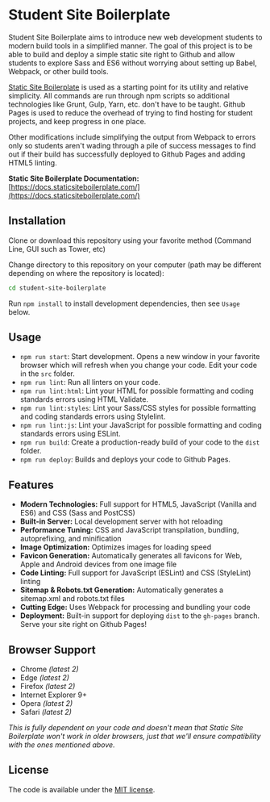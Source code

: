 # Student Site Boilerplate

Student Site Boilerplate aims to introduce new web development students to
modern build tools in a simplified manner. The goal of this project is to
be able to build and deploy a simple static site right to Github and allow
students to explore Sass and ES6 without worrying about setting up Babel,
Webpack, or other build tools.

[Static Site Boilerplate](http://staticsiteboilerplate.com//) is used as a
starting point for its utility and relative simplicity. All commands are run
through npm scripts so additional technologies like Grunt, Gulp, Yarn, etc.
don't have to be taught. Github Pages is used to reduce the overhead of trying
to find hosting for student projects, and keep progress in one place.

Other modifications include simplifying the output from Webpack to errors
only so students aren't wading through a pile of success messages to find
out if their build has successfully deployed to Github Pages and adding HTML5
linting.

**Static Site Boilerplate Documentation:** [https://docs.staticsiteboilerplate.com/](https://docs.staticsiteboilerplate.com/)

## Installation

Clone or download this repository using your favorite method (Command Line, GUI such as Tower, etc)

Change directory to this repository on your computer (path may be different depending on where the repository is located):

 ```bash
cd student-site-boilerplate
 ```

Run `npm install` to install development dependencies, then see `Usage` below.

## Usage

- `npm run start`: Start development. Opens a new window in your favorite browser which will refresh when you change your code. Edit your code in the `src` folder.
- `npm run lint`: Run all linters on your code.
- `npm run lint:html`: Lint your HTML for possible formatting and coding standards errors using HTML Validate.
- `npm run lint:styles`: Lint your Sass/CSS styles for possible formatting and coding standards errors using Stylelint.
- `npm run lint:js`: Lint your JavaScript for possible formatting and coding standards errors using ESLint.
- `npm run build`: Create a production-ready build of your code to the `dist` folder.
- `npm run deploy`: Builds and deploys your code to Github Pages.

## Features

* **Modern Technologies:** Full support for HTML5, JavaScript (Vanilla and ES6) and CSS (Sass and PostCSS)
* **Built-in Server:** Local development server with hot reloading
* **Performance Tuning:** CSS and JavaScript transpilation, bundling, autoprefixing, and minification
* **Image Optimization:** Optimizes images for loading speed
* **Favicon Generation:** Automatically generates all favicons for Web, Apple and Android devices from one image file
* **Code Linting:** Full support for JavaScript (ESLint) and CSS (StyleLint) linting
* **Sitemap & Robots.txt Generation:** Automatically generates a sitemap.xml and robots.txt files
* **Cutting Edge:** Uses Webpack for processing and bundling your code
* **Deployment:** Built-in support for deploying `dist` to the `gh-pages` branch. Serve your site right on Github Pages!

## Browser Support

* Chrome _\(latest 2\)_
* Edge _\(latest 2\)_
* Firefox _\(latest 2\)_
* Internet Explorer 9+
* Opera _\(latest 2\)_
* Safari _\(latest 2\)_

_This  is fully dependent on your code and doesn't mean that Static Site Boilerplate won't work in older browsers, just that we'll ensure compatibility with the ones mentioned above._

## License

The code is available under the [MIT license](LICENSE).
